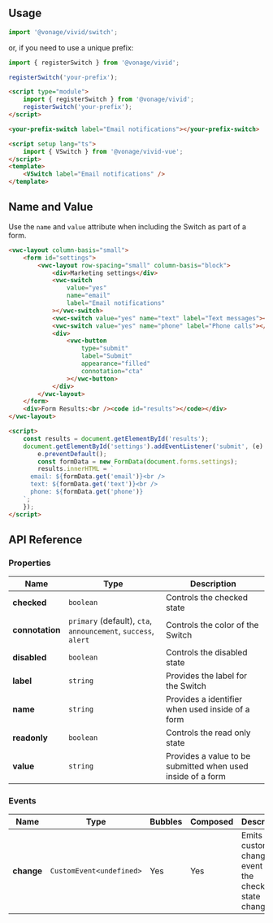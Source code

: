 ## Usage

<vwc-tabs gutters="none">
<vwc-tab label="Web component"></vwc-tab>
<vwc-tab-panel>

```js
import '@vonage/vivid/switch';
```

or, if you need to use a unique prefix:

```js
import { registerSwitch } from '@vonage/vivid';

registerSwitch('your-prefix');
```

```html preview
<script type="module">
	import { registerSwitch } from '@vonage/vivid';
	registerSwitch('your-prefix');
</script>

<your-prefix-switch label="Email notifications"></your-prefix-switch>
```

</vwc-tab-panel>
<vwc-tab label="Vue"></vwc-tab>
<vwc-tab-panel>

```html
<script setup lang="ts">
	import { VSwitch } from '@vonage/vivid-vue';
</script>
<template>
	<VSwitch label="Email notifications" />
</template>
```

</vwc-tab-panel>
</vwc-tabs>

## Name and Value

Use the `name` and `value` attribute when including the Switch as part of a form.

```html preview
<vwc-layout column-basis="small">
	<form id="settings">
		<vwc-layout row-spacing="small" column-basis="block">
			<div>Marketing settings</div>
			<vwc-switch
				value="yes"
				name="email"
				label="Email notifications"
			></vwc-switch>
			<vwc-switch value="yes" name="text" label="Text messages"></vwc-switch>
			<vwc-switch value="yes" name="phone" label="Phone calls"></vwc-switch>
			<div>
				<vwc-button
					type="submit"
					label="Submit"
					appearance="filled"
					connotation="cta"
				></vwc-button>
			</div>
		</vwc-layout>
	</form>
	<div>Form Results:<br /><code id="results"></code></div>
</vwc-layout>

<script>
	const results = document.getElementById('results');
	document.getElementById('settings').addEventListener('submit', (e) => {
		e.preventDefault();
		const formData = new FormData(document.forms.settings);
		results.innerHTML = `
      email: ${formData.get('email')}<br />
      text: ${formData.get('text')}<br />
      phone: ${formData.get('phone')}
    `;
	});
</script>
```

## API Reference

### Properties

<div class="table-wrapper">

| Name            | Type                                                           | Description                                                 |
| --------------- | -------------------------------------------------------------- | ----------------------------------------------------------- |
| **checked**     | `boolean`                                                      | Controls the checked state                                  |
| **connotation** | `primary` (default), `cta`, `announcement`, `success`, `alert` | Controls the color of the Switch                            |
| **disabled**    | `boolean`                                                      | Controls the disabled state                                 |
| **label**       | `string`                                                       | Provides the label for the Switch                           |
| **name**        | `string`                                                       | Provides a identifier when used inside of a form            |
| **readonly**    | `boolean`                                                      | Controls the read only state                                |
| **value**       | `string`                                                       | Provides a value to be submitted when used inside of a form |

</div>

### Events

<div class="table-wrapper">

| Name       | Type                     | Bubbles | Composed | Description                                                |
| ---------- | ------------------------ | ------- | -------- | ---------------------------------------------------------- |
| **change** | `CustomEvent<undefined>` | Yes     | Yes      | Emits a custom change event when the checked state changes |

</div>
